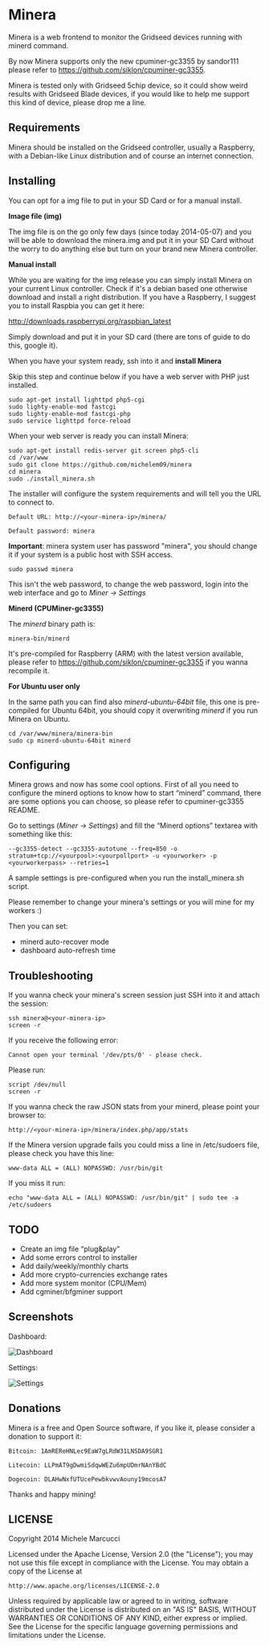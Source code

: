 Minera
==============

Minera is a web frontend to monitor the Gridseed devices running with minerd command.

By now Minera supports only the new cpuminer-gc3355 by sandor111 please refer to https://github.com/siklon/cpuminer-gc3355.

Minera is tested only with Gridseed 5chip device, so it could show weird results with Gridseed Blade devices, if you would like to help me support this kind of device, please drop me a line.

Requirements
-------------

Minera should be installed on the Gridseed controller, usually a Raspberry, with a Debian-like Linux distribution and of course an internet connection.

Installing
-------------

You can opt for a img file to put in your SD Card or for a manual install.

**Image file (img)**

The img file is on the go only few days (since today 2014-05-07) and you will be able to download the minera.img and put it in your SD Card without the worry to do anything else but turn on your brand new Minera controller.

**Manual install**

While you are waiting for the img release you can simply install Minera on your current Linux controller. Check if it's a debian based one otherwise download and install a right distribution.
If you have a Raspberry, I suggest you to install Raspbia you can get it here: 

http://downloads.raspberrypi.org/raspbian_latest

Simply download and put it in your SD card (there are tons of guide to do this, google it).

When you have your system ready, ssh into it and **install Minera**

Skip this step and continue below if you have a web server with PHP just installed.

```
sudo apt-get install lighttpd php5-cgi
sudo lighty-enable-mod fastcgi 
sudo lighty-enable-mod fastcgi-php
sudo service lighttpd force-reload
```

When your web server is ready you can install Minera:

```
sudo apt-get install redis-server git screen php5-cli
cd /var/www
sudo git clone https://github.com/michelem09/minera
cd minera
sudo ./install_minera.sh
```

The installer will configure the system requirements and will tell you the URL to connect to.

    Default URL: http://<your-minera-ip>/minera/

	Default password: minera
	
**Important**: minera system user has password "minera", you should change it if your system is a public host with SSH access.

	sudo passwd minera
	
This isn't the web password, to change the web password, login into the web interface and go to *Miner -> Settings*

**Minerd (CPUMiner-gc3355)**

The *minerd* binary path is:

	minera-bin/minerd 
	
It's pre-compiled for Raspberry (ARM) with the latest version available, please refer to https://github.com/siklon/cpuminer-gc3355 if you wanna recompile it.

**For Ubuntu user only**

In the same path you can find also *minerd-ubuntu-64bit* file, this one is pre-compiled for Ubuntu 64bit, you should copy it overwriting *minerd* if you run Minera on Ubuntu.

	cd /var/www/minera/minera-bin
	sudo cp minerd-ubuntu-64bit minerd

Configuring
-------------

Minera grows and now has some cool options.
First of all you need to configure the minerd options to know how to start “minerd” command, there are some options you can choose, so please refer to cpuminer-gc3355 README.

Go to settings (*Miner -> Settings*) and fill the “Minerd options” textarea with something like this:

```
--gc3355-detect --gc3355-autotune --freq=850 -o stratum+tcp://<yourpool>:<yourpollport> -u <yourworker> -p <yourworkerpass> --retries=1
```

A sample settings is pre-configured when you run the install_minera.sh script.

Please remember to change your minera's settings or you will mine for my workers :)

Then you can set:

* minerd auto-recover mode
* dashboard auto-refresh time

Troubleshooting
-------------

If you wanna check your minera's screen session just SSH into it and attach the session:

	ssh minera@<your-minera-ip>
	screen -r

If you receive the following error:

	Cannot open your terminal '/dev/pts/0' - please check.
	
Please run:

	script /dev/null
	screen -r
	
If you wanna check the raw JSON stats from your minerd, please point your browser to:

	http://<your-minera-ip>/minera/index.php/app/stats
	
If the Minera version upgrade fails you could miss a line in /etc/sudoers file, please check you have this line:

	www-data ALL = (ALL) NOPASSWD: /usr/bin/git
	
If you miss it run:

	echo "www-data ALL = (ALL) NOPASSWD: /usr/bin/git" | sudo tee -a /etc/sudoers

TODO
-------------

* Create an img file “plug&play”
* Add some errors control to installer
* Add daily/weekly/monthly charts
* Add more crypto-currencies exchange rates
* Add more system monitor (CPU/Mem)
* Add cgminer/bfgminer support

Screenshots
-------------

Dashboard:

![Dashboard](https://github.com/michelem09/minera/raw/master/assets/img/screen_minera_dashboard.png)

Settings:

![Settings](https://github.com/michelem09/minera/raw/master/assets/img/screen_minera_settings.png)

Donations
-------------

Minera is a free and Open Source software, if you like it, please consider a donation to support it:

    Bitcoin: 1AmREReHNLec9EaW7gLRdW31LNSDA9SGR1

    Litecoin: LLPmAT9gDwmiSdqwWEZu6mpUDmrNAnYBdC

    Dogecoin: DLAHwNxfUTUcePewbkvwvAouny19mcosA7

Thanks and happy mining!

LICENSE
-------------

Copyright 2014 Michele Marcucci

Licensed under the Apache License, Version 2.0 (the "License");
you may not use this file except in compliance with the License.
You may obtain a copy of the License at

    http://www.apache.org/licenses/LICENSE-2.0

Unless required by applicable law or agreed to in writing, software
distributed under the License is distributed on an "AS IS" BASIS,
WITHOUT WARRANTIES OR CONDITIONS OF ANY KIND, either express or implied.
See the License for the specific language governing permissions and
limitations under the License.